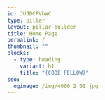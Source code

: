```yaml
---
id: JUJDCFVbWC
type: pillar
layout: pillar-builder
title: Home Page
permalink: /
thumbnail: ""
blocks:
  - type: heading
    variant: h1
    title: "{CODE FELLOW}"
seo:
  ogimage: /img/4000_2_01.jpg
---
```

